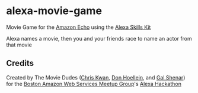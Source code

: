 # alexa-movie-game
Movie Game for the [Amazon Echo](www.amazon.com/echo) using the [Alexa Skills Kit](https://developer.amazon.com/public/solutions/alexa/alexa-skills-kit)

Alexa names a movie, then you and your friends race to name an actor from that movie

## Credits
Created by The Movie Dudes ([Chris Kwan](https://github.com/chriskwan), [Don Hoellein](https://github.com/hoellein), and [Gal Shenar](https://github.com/gshenar)) for the [Boston Amazon Web Services Meetup Group](http://www.meetup.com/The-Boston-Amazon-Web-Services-Meetup-Group/)'s [Alexa Hackathon](http://www.meetup.com/The-Boston-Amazon-Web-Services-Meetup-Group/events/229776375/)
